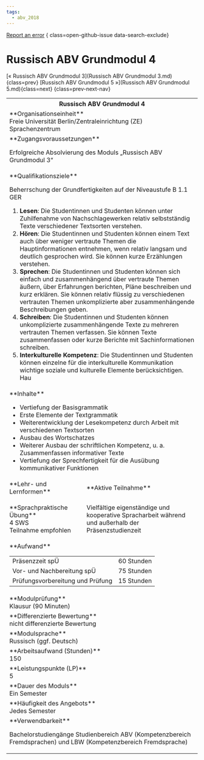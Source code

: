 ```yaml
---
tags:
  - abv_2018
---
```

[Report an error](https://github.com/SGSSGene/FUB-SUP/issues/new?title=Error%20in%20%22Russisch%20ABV%20Grundmodul%204%22&body=There%20seems%20to%20be%20an%20error%20in%20module%20%22Russisch%20ABV%20Grundmodul%204%22%2E%0A%0A%3CDescribe%20here%20a%20slightly%20more%20detailed%20description%20of%20what%20is%20wrong%3E&labels=bug)
{ class=open-github-issue data-search-exclude}

# Russisch ABV Grundmodul 4

[« Russisch ABV Grundmodul 3](Russisch ABV Grundmodul 3.md){class=prev}
[Russisch ABV Grundmodul 5 »](Russisch ABV Grundmodul 5.md){class=next}
{class=prev-next-nav}

<table markdown id="moduledesc">
<tr markdown class="moduledesc_head"><th colspan="2">Russisch ABV Grundmodul 4 </th></tr>
<tr markdown><td colspan="2">**Organisationseinheit**   <br>Freie Universität Berlin/Zentraleinrichtung (ZE) Sprachenzentrum</td></tr>


<tr markdown><td colspan="2">**Zugangsvoraussetzungen** <br>

Erfolgreiche Absolvierung des Moduls „Russisch ABV Grundmodul 3“


</td></tr>
<tr markdown><td colspan="2">**Qualifikationsziele**    <br>

Beherrschung der Grundfertigkeiten auf der Niveaustufe B 1.1 GER

1. __Lesen__: Die Studentinnen und Studenten können unter Zuhilfenahme von
   Nachschlagewerken relativ selbstständig Texte verschiedener Textsorten
   verstehen.
2. __Hören__: Die Studentinnen und Studenten können einem Text auch über
   weniger vertraute Themen die Hauptinformationen entnehmen, wenn relativ
   langsam und deutlich gesprochen wird. Sie können kurze Erzählungen
   verstehen.
3. __Sprechen__: Die Studentinnen und Studenten können sich einfach und
   zusammenhängend über vertraute Themen äußern, über Erfahrungen berichten,
   Pläne beschreiben und kurz erklären. Sie können relativ flüssig zu
   verschiedenen vertrauten Themen unkomplizierte aber zusammenhängende
   Beschreibungen geben.
4. __Schreiben__: Die Studentinnen und Studenten können unkomplizierte
   zusammenhängende Texte zu mehreren vertrauten Themen verfassen. Sie
   können Texte zusammenfassen oder kurze Berichte mit Sachinformationen
   schreiben.
5. __Interkulturelle Kompetenz__: Die Studentinnen und Studenten können
   einzelne für die interkulturelle Kommunikation wichtige soziale und
   kulturelle Elemente berücksichtigen. Hau


</td></tr>
<tr markdown><td colspan="2">**Inhalte**                <br>


- Vertiefung der Basisgrammatik
- Erste Elemente der Textgrammatik
- Weiterentwicklung der Lesekompetenz durch Arbeit mit verschiedenen
  Textsorten
- Ausbau des Wortschatzes
- Weiterer Ausbau der schriftlichen Kompetenz, u. a. Zusammenfassen
  informativer Texte
- Vertiefung der Sprechfertigkeit für die Ausübung kommunikativer Funktionen


</td></tr>

<tr markdown><td>**Lehr- und Lernformen**</td><td>**Aktive Teilnahme**</td></tr>
<tr markdown><td> **Sprachpraktische Übung** <br>4 SWS <br> Teilnahme empfohlen</td><td>

Vielfältige eigenständige und kooperative Spracharbeit während und außerhalb der Präsenzstudienzeit
</td></tr>
<tr markdown><td colspan="2">**Aufwand**                <br>
<table class="aufwand_table">
<tr><td>Präsenzzeit spÜ</td><td>60 Stunden</td></tr>
<tr><td>Vor- und Nachbereitung spÜ</td><td>75 Stunden</td></tr>
<tr><td>Prüfungsvorbereitung und Prüfung</td><td>15 Stunden</td></tr>
</table>

</td></tr>
<tr markdown><td colspan="2">**Modulprüfung**             <br>Klausur (90 Minuten)


</td></tr>
<tr markdown><td colspan="2">**Differenzierte Bewertung** <br>nicht differenzierte Bewertung

</td></tr>
<tr markdown><td colspan="2">**Modulsprache**             <br>Russisch (ggf. Deutsch)</td></tr>
<tr markdown><td colspan="2">**Arbeitsaufwand (Stunden)** <br>150</td></tr>
<tr markdown><td colspan="2">**Leistungspunkte (LP)**     <br>5</td></tr>
<tr markdown><td colspan="2">**Dauer des Moduls**         <br>Ein Semester</td></tr>
<tr markdown><td colspan="2">**Häufigkeit des Angebots**  <br>Jedes Semester</td></tr>
<tr markdown><td colspan="2">**Verwendbarkeit**           <br>

Bachelorstudiengänge Studienbereich ABV (Kompetenzbereich Fremdsprachen) und
LBW (Kompetenzbereich Fremdsprache)


</td></tr>


</table>
